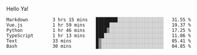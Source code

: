 Hello Ya!

<!--START_SECTION:waka-->

```text
Markdown         3 hrs 15 mins   ████████░░░░░░░░░░░░░░░░░   31.55 %
Vue.js           1 hr 59 mins    █████░░░░░░░░░░░░░░░░░░░░   19.37 %
Python           1 hr 46 mins    ████▒░░░░░░░░░░░░░░░░░░░░   17.25 %
TypeScript       1 hr 13 mins    ███░░░░░░░░░░░░░░░░░░░░░░   11.86 %
Text             33 mins         █▒░░░░░░░░░░░░░░░░░░░░░░░   05.41 %
Bash             30 mins         █▒░░░░░░░░░░░░░░░░░░░░░░░   04.85 %
```

<!--END_SECTION:waka-->
